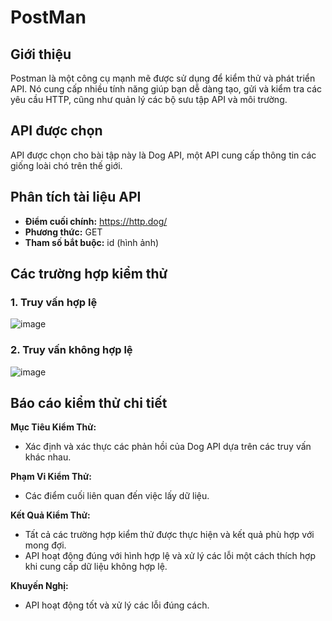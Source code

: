 # PostMan
## Giới thiệu
Postman là một công cụ mạnh mẽ được sử dụng để kiểm thử và phát triển API. Nó cung cấp nhiều tính năng giúp bạn dễ dàng tạo, gửi và kiểm tra các yêu cầu HTTP, cũng như quản lý các bộ sưu tập API và môi trường.
## API được chọn
API được chọn cho bài tập này là Dog API, một API cung cấp thông tin các giống loài chó trên thế giới.
## Phân tích tài liệu API
- **Điểm cuối chính:** https://http.dog/
- **Phương thức:** GET
- **Tham số bắt buộc:** id (hình ảnh)
## Các trường hợp kiểm thử
### 1. Truy vấn hợp lệ
![image](https://github.com/Geenutt/KiemThuPostMan/assets/96821358/23be014c-c0d2-4fbc-832b-3e820a8eadb2)
### 2. Truy vấn không hợp lệ
![image](https://github.com/Geenutt/KiemThuPostMan/assets/96821358/92ccfbbc-ace9-4449-9c5d-12d80f9f760d)
## Báo cáo kiểm thử chi tiết
**Mục Tiêu Kiểm Thử:**
- Xác định và xác thực các phản hồi của Dog API dựa trên các truy vấn khác nhau.

**Phạm Vi Kiểm Thử:**
- Các điểm cuối liên quan đến việc lấy dữ liệu.

**Kết Quả Kiểm Thử:**
- Tất cả các trường hợp kiểm thử được thực hiện và kết quả phù hợp với mong đợi.
- API hoạt động đúng với hình hợp lệ và xử lý các lỗi một cách thích hợp khi cung cấp dữ liệu không hợp lệ.

**Khuyến Nghị:**
- API hoạt động tốt và xử lý các lỗi đúng cách.
